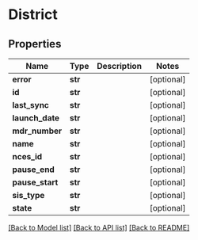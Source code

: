 # District

## Properties
Name | Type | Description | Notes
------------ | ------------- | ------------- | -------------
**error** | **str** |  | [optional] 
**id** | **str** |  | [optional] 
**last_sync** | **str** |  | [optional] 
**launch_date** | **str** |  | [optional] 
**mdr_number** | **str** |  | [optional] 
**name** | **str** |  | [optional] 
**nces_id** | **str** |  | [optional] 
**pause_end** | **str** |  | [optional] 
**pause_start** | **str** |  | [optional] 
**sis_type** | **str** |  | [optional] 
**state** | **str** |  | [optional] 

[[Back to Model list]](../README.md#documentation-for-models) [[Back to API list]](../README.md#documentation-for-api-endpoints) [[Back to README]](../README.md)

